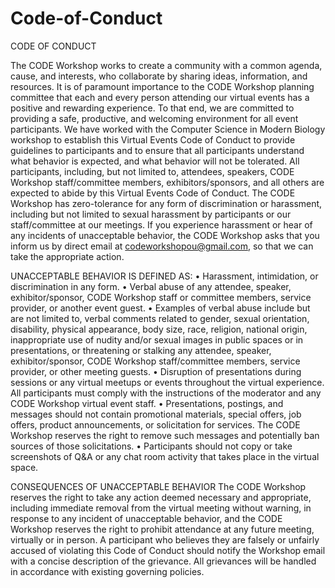 # Code-of-Conduct

CODE OF CONDUCT 

The CODE Workshop works to create a community with a common agenda, cause, and interests, who collaborate by sharing ideas, information, and resources. It is of paramount importance to the CODE Workshop planning committee that each and every person attending our virtual events has a positive and rewarding experience. To that end, we are committed to providing a safe, productive, and welcoming environment for all event participants. 
We have worked with the Computer Science in Modern Biology workshop to establish this Virtual Events Code of Conduct to provide guidelines to participants and to ensure that all participants understand what behavior is expected, and what behavior will not be tolerated. All participants, including, but not limited to, attendees, speakers, CODE Workshop staff/committee members, exhibitors/sponsors, and all others are expected to abide by this Virtual Events Code of Conduct.
The CODE Workshop has zero-tolerance for any form of discrimination or harassment, including but not limited to sexual harassment by participants or our staff/committee at our meetings. 
If you experience harassment or hear of any incidents of unacceptable behavior, the CODE Workshop asks that you inform us by direct email at codeworkshopou@gmail.com, so that we can take the appropriate action. 

UNACCEPTABLE BEHAVIOR IS DEFINED AS:
•	Harassment, intimidation, or discrimination in any form. 
•	Verbal abuse of any attendee, speaker, exhibitor/sponsor, CODE Workshop staff or committee members, service provider, or another event guest. 
•	Examples of verbal abuse include but are not limited to, verbal comments related to gender, sexual orientation, disability, physical appearance, body size, race, religion, national origin, inappropriate use of nudity and/or sexual images in public spaces or in presentations, or threatening or stalking any attendee, speaker, exhibitor/sponsor, CODE Workshop staff/committee members, service provider, or other meeting guests. 
•	Disruption of presentations during sessions or any virtual meetups or events throughout the virtual experience. All participants must comply with the instructions of the moderator and any CODE Workshop virtual event staff. 
•	Presentations, postings, and messages should not contain promotional materials, special offers, job offers, product announcements, or solicitation for services. The CODE Workshop reserves the right to remove such messages and potentially ban sources of those solicitations. 
•	Participants should not copy or take screenshots of Q&A or any chat room activity that takes place in the virtual space. 

CONSEQUENCES OF UNACCEPTABLE BEHAVIOR 
The CODE Workshop reserves the right to take any action deemed necessary and appropriate, including immediate removal from the virtual meeting without warning, in response to any incident of unacceptable behavior, and the CODE Workshop reserves the right to prohibit attendance at any future meeting, virtually or in person. 
A participant who believes they are falsely or unfairly accused of violating this Code of Conduct should notify the Workshop email with a concise description of the grievance. All grievances will be handled in accordance with existing governing policies. 

